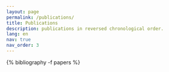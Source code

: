 ```yaml
---
layout: page
permalink: /publications/
title: Publications
description: publications in reversed chronological order.
lang: en
nav: true
nav_order: 3
---
```


<div class="publications">

{% bibliography -f papers %}
</div>
